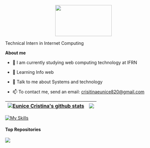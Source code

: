 <p align="center"><a href="https://github.com/EuniceCristina/EuniceCristina/"><img width="60%" height="100px" src="https://d1fdkikjl8lfjy.cloudfront.net/wp-content/uploads/2020/01/Sites-de-divulgacao-cientifica-sao-importantes-aliados-de-professores-da-area-para-atividades-com-estudantes-InfoGeekie-scaled.jpg" /></a></p>

Technical Intern in Internet Computing

**About me**

- 🔭 I am currently studying web computing technology at IFRN

- 🌱 Learning Info web

- 💬 Talk to me about Systems and technology 

- 📫 To contact me, send an email: crisitinaeunice820@gmail.com

| <a href="https://github.com/EuniceCristina/EuniceCrisitna"><img align="center" src="https://github-readme-stats.vercel.app/api?username=EuniceCristina&show_icons=true&include_all_commits=true&theme=github_dark&hide_border=true" alt="Eunice Cristina's github stats" /></a> | <a href="https://github.com/EuniceCristina/EuniceCristina"><img align="center" src="https://github-readme-stats.vercel.app/api/top-langs/?username=EuniceCristina&layout=compact&theme=github_dark&hide_border=true" /></a> |
| ------------- | ------------- |

[![My Skills](https://skillicons.dev/icons?i=python,html,css,javascript,nodejs,github,figma,bootstrap,django,flask,mysql&theme=dark)](https://skillicons.dev)

#### Top Repositories


<a href="https://github.com/Luckas10/Mais-Unidos">
  <img align="center" src="https://github-readme-stats.vercel.app/api/pin/?username=Luckas10&repo=Mais-Unidos&theme=github_dark" />
</a>


